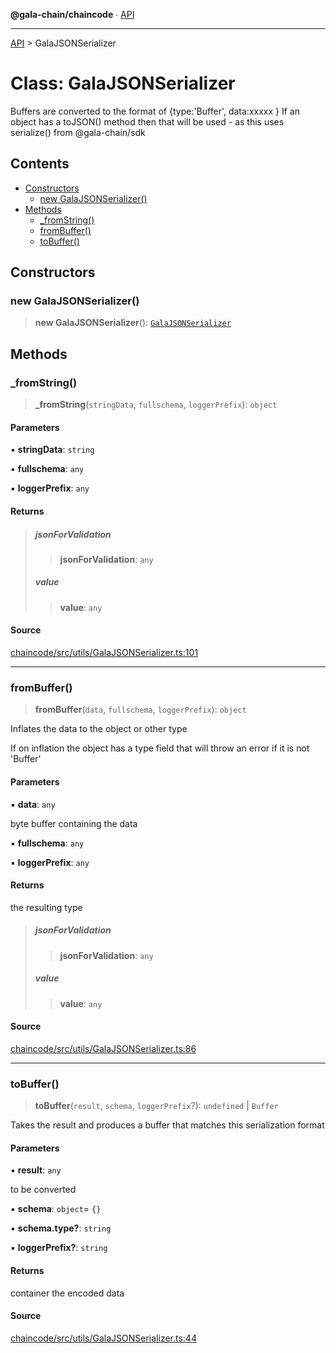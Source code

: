 **@gala-chain/chaincode** ∙ [API](../exports.md)

***

[API](../exports.md) > GalaJSONSerializer

# Class: GalaJSONSerializer

Buffers are converted to the format of {type:'Buffer', data:xxxxx }
If an object has a toJSON() method then that will be used - as this uses
serialize() from @gala-chain/sdk

## Contents

- [Constructors](GalaJSONSerializer.md#constructors)
  - [new GalaJSONSerializer()](GalaJSONSerializer.md#new-galajsonserializer)
- [Methods](GalaJSONSerializer.md#methods)
  - [\_fromString()](GalaJSONSerializer.md#fromstring)
  - [fromBuffer()](GalaJSONSerializer.md#frombuffer)
  - [toBuffer()](GalaJSONSerializer.md#tobuffer)

## Constructors

### new GalaJSONSerializer()

> **new GalaJSONSerializer**(): [`GalaJSONSerializer`](GalaJSONSerializer.md)

## Methods

### \_fromString()

> **\_fromString**(`stringData`, `fullschema`, `loggerPrefix`): `object`

#### Parameters

▪ **stringData**: `string`

▪ **fullschema**: `any`

▪ **loggerPrefix**: `any`

#### Returns

> ##### jsonForValidation
>
> > **jsonForValidation**: `any`
>
> ##### value
>
> > **value**: `any`
>

#### Source

[chaincode/src/utils/GalaJSONSerializer.ts:101](https://github.com/GalaChain/sdk/blob/bcbbb18/chaincode/src/utils/GalaJSONSerializer.ts#L101)

***

### fromBuffer()

> **fromBuffer**(`data`, `fullschema`, `loggerPrefix`): `object`

Inflates the data to the object or other type

If on inflation the object has a type field that will throw
an error if it is not 'Buffer'

#### Parameters

▪ **data**: `any`

byte buffer containing the data

▪ **fullschema**: `any`

▪ **loggerPrefix**: `any`

#### Returns

the resulting type

> ##### jsonForValidation
>
> > **jsonForValidation**: `any`
>
> ##### value
>
> > **value**: `any`
>

#### Source

[chaincode/src/utils/GalaJSONSerializer.ts:86](https://github.com/GalaChain/sdk/blob/bcbbb18/chaincode/src/utils/GalaJSONSerializer.ts#L86)

***

### toBuffer()

> **toBuffer**(`result`, `schema`, `loggerPrefix`?): `undefined` \| `Buffer`

Takes the result and produces a buffer that matches this serialization format

#### Parameters

▪ **result**: `any`

to be converted

▪ **schema**: `object`= `{}`

▪ **schema.type?**: `string`

▪ **loggerPrefix?**: `string`

#### Returns

container the encoded data

#### Source

[chaincode/src/utils/GalaJSONSerializer.ts:44](https://github.com/GalaChain/sdk/blob/bcbbb18/chaincode/src/utils/GalaJSONSerializer.ts#L44)
